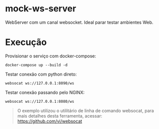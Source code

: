 # mock-ws-server

WebServer com um canal websocket. Ideal parar testar ambientes Web.

# Execução 

Provisionar o serviço com docker-compose:

```shell
docker-compose up --build -d
```

Testar conexão com python direto:

```shell
websocat ws://127.0.0.1:8090/ws
```

Testar conexão passando pelo NGINX:

```shell
websocat ws://127.0.0.1:8080/ws
```

> O exemplo utilizou o utilitário de linha de comando websocat, para mais detalhes desta ferramenta, acessar: https://github.com/vi/websocat
